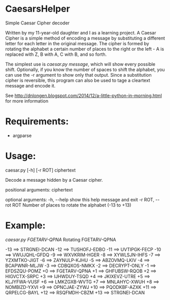 CaesarsHelper
=============

Simple Caesar Cipher decoder

Written by my 11-year-old daughter and I as a learning project. A Caesar Cipher is a simple method of encoding a message by substituting a different letter for each letter in the original message. The cipher is formed by rotating the alphabet a certain number of places to the right or the left - A is replaced with Z, B with A, C with B, and so forth.

The simplest use is <i>caesar.py message</i>, which will show every possible shift. Optionally, if you know the number of spaces to shift the alphabet, you can use the -r argument to show only that output. Since a substitution cipher is reversible, this program can also be used to tage a cleartext message and encode it.

See http://dnlongen.blogspot.com/2014/12/a-little-python-in-morning.html for more information

Requirements:
=============

* argparse

Usage: 
=============

caesar.py [-h] [-r ROT] ciphertext

Decode a message hidden by a Caesar cipher.

positional arguments:
  ciphertext

optional arguments:
  -h, --help         show this help message and exit
  -r ROT, --rot ROT  Number of places to rotate the alphabet (-13 to +13)
  
Example:
=============

<i>caesar.py FGETARV-QPNA</i>
Rotating FGETARV-QPNA

-13 ==> STRGNEI-DCAN
-12 ==> TUSHOFJ-EDBO
-11 ==> UVTIPGK-FECP
-10 ==> VWUJQHL-GFDQ
 -9 ==> WXVKRIM-HGER
 -8 ==> XYWLSJN-IHFS
 -7 ==> YZXMTKO-JIGT
 -6 ==> ZAYNULP-KJHU
 -5 ==> ABZOVMQ-LKIV
 -4 ==> BCAPWNR-MLJW
 -3 ==> CDBQXOS-NMKX
 -2 ==> DECRYPT-ONLY
 -1 ==> EFDSZQU-POMZ
 +0 ==> FGETARV-QPNA
 +1 ==> GHFUBSW-RQOB
 +2 ==> HIGVCTX-SRPC
 +3 ==> IJHWDUY-TSQD
 +4 ==> JKIXEVZ-UTRE
 +5 ==> KLJYFWA-VUSF
 +6 ==> LMKZGXB-WVTG
 +7 ==> MNLAHYC-XWUH
 +8 ==> NOMBIZD-YXVI
 +9 ==> OPNCJAE-ZYWJ
+10 ==> PQODKBF-AZXK
+11 ==> QRPELCG-BAYL
+12 ==> RSQFMDH-CBZM
+13 ==> STRGNEI-DCAN
